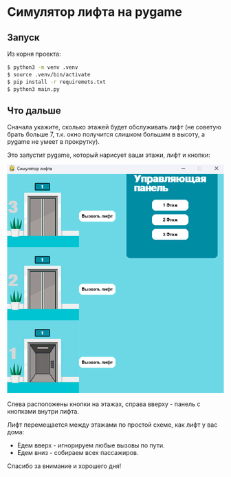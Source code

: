 # Симулятор лифта на pygame
## Запуск
Из корня проекта:
```bash
$ python3 -m venv .venv
$ source .venv/bin/activate
$ pip install -r requiremets.txt
$ python3 main.py
```
## Что дальше
Сначала укажите, сколько этажей будет обслуживать лифт (не советую брать больше 7, т.к. окно получится слишком большим в высоту, а pygame не умеет в прокрутку). 

Это запустит pygame, который нарисует ваши этажи, лифт и кнопки:

![img.png](img.png)

Слева расположены кнопки на этажах, справа вверху - панель с кнопками внутри лифта.

Лифт перемещается между этажами по простой схеме, как лифт у вас дома: 
- Едем вверх - игнорируем любые вызовы по пути.
- Едем вниз - собираем всех пассажиров.

Спасибо за внимание и хорошего дня!
